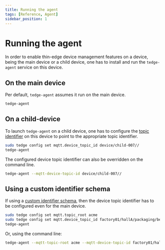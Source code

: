 ```yaml
---
title: Running the agent
tags: [Reference, Agent]
sidebar_position: 1
---
```


# Running the agent

In order to enable thin-edge device management features on a device,
being the main device or a child device,
one has to install and run the `tedge-agent` service on this device.

## On the main device

Per default, `tedge-agent` assumes it run on the main device.

```sh title="running tedge-agent on the main device"
tedge-agent
```

## On a child-device

To launch `tedge-agent` on a child device,
one has to configure the [topic identifier](../mqtt_api.md#group-identifier)
on this device to point to the appropriate topic identifier.

```sh title="running tedge-agent on the child device child-007"
sudo tedge config set mqtt.device_topic_id device/child-007//
tedge-agent 
```

The configured device topic identifier can also be overridden on the command line.

```sh title="running tedge-agent on the child device child-007"
tedge-agent --mqtt-device-topic-id device/child-007//
```

## Using a custom identifier schema

If using a [custom identifier schema](/contribute/design/mqtt-topic-design.md#using-custom-identifier-schemas),
then the device topic identifier has to be configured even for the main device.

```sh title="running tedge-agent when using a custom identifier schema"
sudo tedge config set mqtt.topic_root acme
sudo tedge config set mqtt.device_topic_id factory01/hallA/packaging/belt001
tedge-agent 
```

Or, using the command line:
```sh title="running tedge-agent while using a custom identifier schema"
tedge-agent --mqtt-topic-root acme --mqtt-device-topic-id factory01/hallA/packaging/belt001
```
